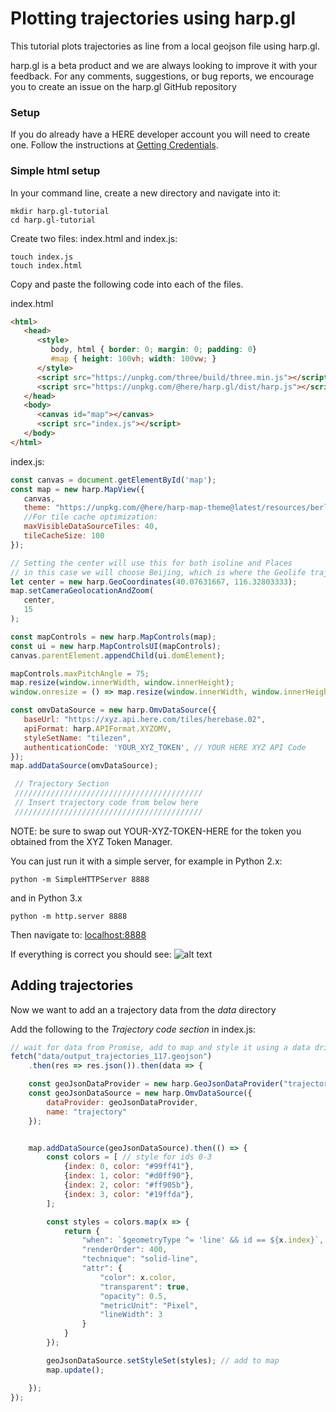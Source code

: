 # Plotting trajectories using harp.gl

This tutorial plots trajectories as line from a local geojson file using harp.gl.

harp.gl is a beta product and we are always looking to improve it with your feedback. For any comments,
suggestions, or bug reports, we encourage you to create an issue on the harp.gl GitHub repository

### Setup

If you do already have a HERE developer account you will need to create one.
Follow the instructions at [Getting Credentials](https://developer.here.com/tutorials/harpgl/#acquire-credentials).

### Simple html setup

In your command line, create a new directory and navigate into it:
```
mkdir harp.gl-tutorial
cd harp.gl-tutorial
```
Create two files: index.html and index.js:
```
touch index.js
touch index.html
```
Copy and paste the following code into each of the files.

index.html
```html
<html>
   <head>
      <style>
         body, html { border: 0; margin: 0; padding: 0}
         #map { height: 100vh; width: 100vw; }
      </style>
      <script src="https://unpkg.com/three/build/three.min.js"></script>
      <script src="https://unpkg.com/@here/harp.gl/dist/harp.js"></script>
   </head>
   <body>
      <canvas id="map"></canvas>
      <script src="index.js"></script>
   </body>
</html>
```
index.js:

```javascript
const canvas = document.getElementById('map');
const map = new harp.MapView({
   canvas,
   theme: "https://unpkg.com/@here/harp-map-theme@latest/resources/berlin_tilezen_base.json",
   //For tile cache optimization:
   maxVisibleDataSourceTiles: 40,
   tileCacheSize: 100
});

// Setting the center will use this for both isoline and Places
// in this case we will choose Beijing, which is where the Geolife trajectory data is from
let center = new harp.GeoCoordinates(40.07631667, 116.32803333); 
map.setCameraGeolocationAndZoom(
   center,
   15
);

const mapControls = new harp.MapControls(map);
const ui = new harp.MapControlsUI(mapControls);
canvas.parentElement.appendChild(ui.domElement);

mapControls.maxPitchAngle = 75;
map.resize(window.innerWidth, window.innerHeight);
window.onresize = () => map.resize(window.innerWidth, window.innerHeight);

const omvDataSource = new harp.OmvDataSource({
   baseUrl: "https://xyz.api.here.com/tiles/herebase.02",
   apiFormat: harp.APIFormat.XYZOMV,
   styleSetName: "tilezen",
   authenticationCode: 'YOUR_XYZ_TOKEN', // YOUR HERE XYZ API Code
});
map.addDataSource(omvDataSource);

 // Trajectory Section
 //////////////////////////////////////////
 // Insert trajectory code from below here
 //////////////////////////////////////////
```

NOTE: be sure to swap out YOUR-XYZ-TOKEN-HERE for the token you obtained from the XYZ Token Manager.

You can just run it with a simple server, for example in Python 2.x:
```
python -m SimpleHTTPServer 8888
```
and in Python 3.x
```
python -m http.server 8888
```
Then navigate to: [localhost:8888](http://localhost:8888)

If everything is correct you should see:
![alt text](img/first-map.png)

## Adding trajectories

Now we want to add an a trajectory data from the *data* directory

Add the following to the *Trajectory code section* in index.js:
```javascript
// wait for data from Promise, add to map and style it using a data driven style
fetch("data/output_trajectories_117.geojson")
    .then(res => res.json()).then(data => {

    const geoJsonDataProvider = new harp.GeoJsonDataProvider("trajectory", data);
    const geoJsonDataSource = new harp.OmvDataSource({
        dataProvider: geoJsonDataProvider,
        name: "trajectory"
    });


    map.addDataSource(geoJsonDataSource).then(() => {
        const colors = [ // style for ids 0-3
            {index: 0, color: "#99ff41"},
            {index: 1, color: "#d0ff90"},
            {index: 2, color: "#ff905b"},
            {index: 3, color: "#19ffda"},
        ];

        const styles = colors.map(x => {
            return {
                "when": `$geometryType ^= 'line' && id == ${x.index}`,
                "renderOrder": 400,
                "technique": "solid-line",
                "attr": {
                    "color": x.color,
                    "transparent": true,
                    "opacity": 0.5,
                    "metricUnit": "Pixel",
                    "lineWidth": 3
                }
            }
        });

        geoJsonDataSource.setStyleSet(styles); // add to map
        map.update();

    });
});

```
